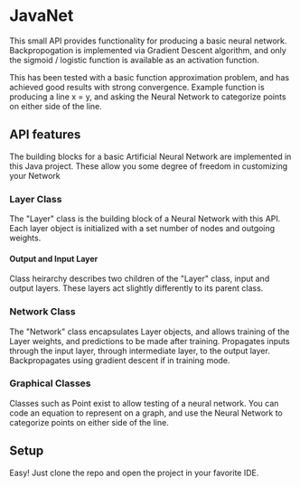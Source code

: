 # JavaNet

This small API provides functionality for producing a basic neural network.
Backpropogation is implemented via Gradient Descent algorithm, and only the sigmoid
/ logistic function is available as an activation function.

This has been tested with a basic function approximation problem, and has achieved
good results with strong convergence. Example function is producing a line
x = y, and asking the Neural Network to categorize points on either side of the line.

## API features
The building blocks for a basic  Artificial Neural Network are implemented
in this Java project. These allow you some degree of freedom in customizing your
Network

### Layer Class
The "Layer" class is the building block of a Neural Network with this API. Each 
layer object is initialized with a set number of nodes and outgoing weights.

#### Output and Input Layer
Class heirarchy describes two children of the "Layer" class, input and output layers.
These layers act slightly differently to its parent class.

### Network Class
The "Network" class encapsulates Layer objects, and allows training of the Layer 
weights, and predictions to be made after training. Propagates inputs through the 
input layer, through intermediate layer, to the output layer. Backpropagates using
gradient descent if in training mode.

### Graphical Classes
Classes such as Point exist to allow testing of a neural network. You can code an
equation to represent on a graph, and use the Neural Network to categorize points
on either side of the line.

## Setup
Easy! Just clone the repo and open the project in your favorite IDE.
